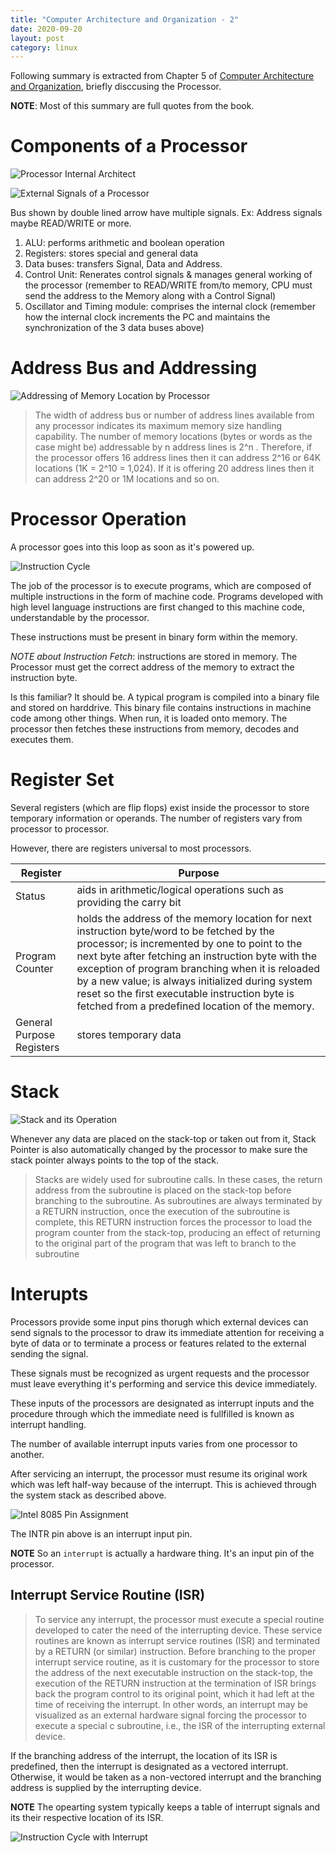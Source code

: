 ```yaml
---
title: "Computer Architecture and Organization - 2"
date: 2020-09-20
layout: post
category: linux
---
```


Following summary is extracted from Chapter 5 of [Computer Architecture and Organization](https://www.amazon.com/Computer-Architecture-Organization-Core2duo-Beyond/dp/813176155X), briefly disccusing the Processor.

**NOTE**: Most of this summary are full quotes from the book.

# Components of a Processor

![Processor Internal Architect](../assets/computer-architecture-and-organization-2/processor-architect.png)

![External Signals of a Processor](../assets/computer-architecture-and-organization-2/processor-external-signals.png)

Bus shown by double lined arrow have multiple signals. Ex: Address signals maybe READ/WRITE or more.

1. ALU: performs arithmetic and boolean operation
2. Registers: stores special and general data
3. Data buses: transfers Signal, Data and Address.
4. Control Unit: Renerates control signals & manages general working of the processor (remember to READ/WRITE from/to memory, CPU must send the address to the Memory along with a Control Signal)
5. Oscillator and Timing module: comprises the internal clock (remember how the internal clock increments the PC and maintains the synchronization of the 3 data buses above)

# Address Bus and Addressing

![Addressing of Memory Location by Processor](../assets/computer-architecture-and-organization-2/memory-addressing.png)

> The width of address bus or number of address lines available from any processor indicates its maximum memory size handling capability. The number of memory locations (bytes or words as the case might be) addressable by n address lines is 2^n . Therefore, if the processor offers 16 address lines then it can address 2^16 or 64K locations (1K = 2^10 = 1,024). If it is offering 20 address lines then it can address 2^20 or 1M locations and so on.

# Processor Operation

A processor goes into this loop as soon as it's powered up.

![Instruction Cycle](../assets/computer-architecture-and-organization-2/instruction-cycle.png)

The job of the processor is to execute programs, which are composed of multiple instructions in the form of machine code. Programs developed with high level language instructions are first changed to this machine code, understandable by the processor.

These instructions must be present in binary form within the memory.

_NOTE about Instruction Fetch_: instructions are stored in memory. The Processor must get the correct address of the memory to extract the instruction byte.

Is this familiar? It should be. A typical program is compiled into a binary file and stored on harddrive. This binary file contains instructions in machine code among other things. When run, it is loaded onto memory. The processor then fetches these instructions from memory, decodes and executes them.

# Register Set

Several registers (which are flip flops) exist inside the processor to store temporary information or operands. The number of registers vary from processor to processor.

However, there are registers universal to most processors.

| Register                  | Purpose                                                                                                                                                                                                                                                                                                                                                                                                        |
| ------------------------- | -------------------------------------------------------------------------------------------------------------------------------------------------------------------------------------------------------------------------------------------------------------------------------------------------------------------------------------------------------------------------------------------------------------- |
| Status                    | aids in arithmetic/logical operations such as providing the carry bit                                                                                                                                                                                                                                                                                                                                          |
| Program Counter           | holds the address of the memory location for next instruction byte/word to be fetched by the processor; is incremented by one to point to the next byte after fetching an instruction byte with the exception of program branching when it is reloaded by a new value; is always initialized during system reset so the first executable instruction byte is fetched from a predefined location of the memory. |
| General Purpose Registers | stores temporary data                                                                                                                                                                                                                                                                                                                                                                                          |

# Stack

![Stack and its Operation](../assets/computer-architecture-and-organization-2/stack-operation.png)

Whenever any data are placed on the stack-top or taken out from it, Stack Pointer is also automatically changed by the processor to make sure the stack pointer always points to the top of the stack.

> Stacks are widely used for subroutine calls. In these cases, the return address from the subroutine is placed on the stack-top before branching to the subroutine. As subroutines are always terminated by a RETURN instruction, once the execution of the subroutine is complete, this RETURN instruction forces the processor to load the program counter from the stack-top, producing an effect of returning to the original part of the program that was left to branch to the subroutine

# Interupts

Processors provide some input pins thorugh which external devices can send signals to the processor to draw its immediate attention for receiving a byte of data or to terminate a process or features related to the external sending the signal.

These signals must be recognized as urgent requests and the processor must leave everything it's performing and service this device immediately.

These inputs of the processors are designated as interrupt inputs and the procedure through which the immediate need is fullfilled is known as interrupt handling.

The number of available interrupt inputs varies from one processor to another.

After servicing an interrupt, the processor must resume its original work which was left half-way because of the interrupt. This is achieved through the system stack as described above.

![Intel 8085 Pin Assignment](../assets/computer-architecture-and-organization-2/intel-8085-pin-assignment.png)

The INTR pin above is an interrupt input pin.

**NOTE** So an `interrupt` is actually a hardware thing. It's an input pin of the processor.

## Interrupt Service Routine (ISR)

> To service any interrupt, the processor must execute a special routine developed to cater the need of the interrupting device. These service routines are known as interrupt service routines (ISR) and terminated by a RETURN (or similar) instruction.
> Before branching to the proper interrupt service routine, as it is customary for the processor to store the address of the next executable instruction on the stack-top, the execution of the RETURN instruction at the termination of ISR brings back the program control to its original point, which it had left at the time of receiving the interrupt.
> In other words, an interrupt may be visualized as an external hardware signal forcing the processor to execute a special c subroutine, i.e., the ISR of the interrupting external device.

If the branching address of the interrupt, the location of its ISR is predefined, then the interrupt is designated as a vectored interrupt. Otherwise, it would be taken as a non-vectored interrupt and the branching address is supplied by the interrupting device.

**NOTE** The opearting system typically keeps a table of interrupt signals and its their respective location of its ISR.

![Instruction Cycle with Interrupt](../assets/computer-architecture-and-organization-2/instruction-cycle-with-interrupt.png)
